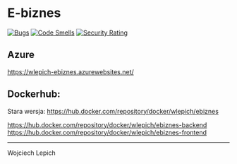 # E-biznes

[![Bugs](https://sonarcloud.io/api/project_badges/measure?project=wolepp_ebiznes&metric=bugs)](https://sonarcloud.io/dashboard?id=wolepp_ebiznes)
[![Code Smells](https://sonarcloud.io/api/project_badges/measure?project=wolepp_ebiznes&metric=code_smells)](https://sonarcloud.io/dashboard?id=wolepp_ebiznes)
[![Security Rating](https://sonarcloud.io/api/project_badges/measure?project=wolepp_ebiznes&metric=security_rating)](https://sonarcloud.io/dashboard?id=wolepp_ebiznes)

## Azure

https://wlepich-ebiznes.azurewebsites.net/

## Dockerhub: 
Stara wersja:
https://hub.docker.com/repository/docker/wlepich/ebiznes

https://hub.docker.com/repository/docker/wlepich/ebiznes-backend
https://hub.docker.com/repository/docker/wlepich/ebiznes-frontend

---

Wojciech Lepich
